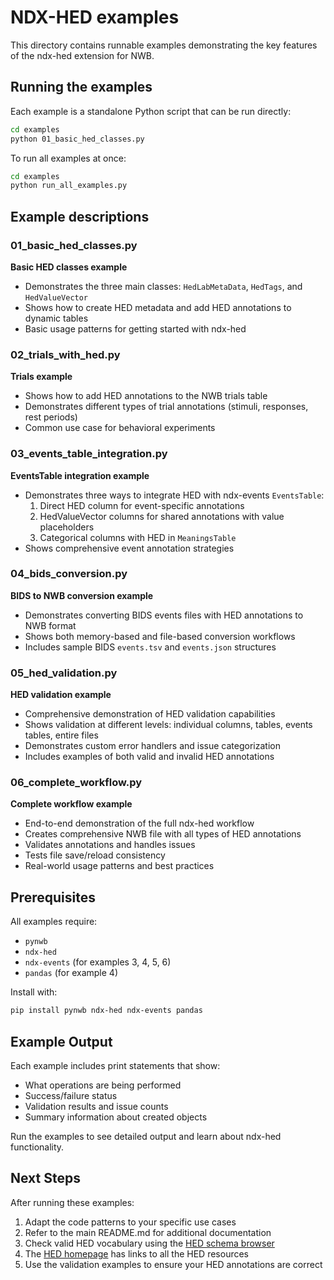 # NDX-HED examples

This directory contains runnable examples demonstrating the key features of the ndx-hed extension for NWB.

## Running the examples

Each example is a standalone Python script that can be run directly:

```bash
cd examples
python 01_basic_hed_classes.py
```

To run all examples at once:

```bash
cd examples
python run_all_examples.py
```

## Example descriptions

### 01_basic_hed_classes.py
**Basic HED classes example**
- Demonstrates the three main classes: `HedLabMetaData`, `HedTags`, and `HedValueVector`
- Shows how to create HED metadata and add HED annotations to dynamic tables
- Basic usage patterns for getting started with ndx-hed

### 02_trials_with_hed.py
**Trials example**
- Shows how to add HED annotations to the NWB trials table
- Demonstrates different types of trial annotations (stimuli, responses, rest periods)
- Common use case for behavioral experiments

### 03_events_table_integration.py
**EventsTable integration example**
- Demonstrates three ways to integrate HED with ndx-events `EventsTable`:
  1. Direct HED column for event-specific annotations
  2. HedValueVector columns for shared annotations with value placeholders
  3. Categorical columns with HED in `MeaningsTable`
- Shows comprehensive event annotation strategies

### 04_bids_conversion.py
**BIDS to NWB conversion example**
- Demonstrates converting BIDS events files with HED annotations to NWB format
- Shows both memory-based and file-based conversion workflows
- Includes sample BIDS `events.tsv` and `events.json` structures

### 05_hed_validation.py
**HED validation example**
- Comprehensive demonstration of HED validation capabilities
- Shows validation at different levels: individual columns, tables, events tables, entire files
- Demonstrates custom error handlers and issue categorization
- Includes examples of both valid and invalid HED annotations

### 06_complete_workflow.py
**Complete workflow example**
- End-to-end demonstration of the full ndx-hed workflow
- Creates comprehensive NWB file with all types of HED annotations
- Validates annotations and handles issues
- Tests file save/reload consistency
- Real-world usage patterns and best practices

## Prerequisites

All examples require:
- `pynwb`
- `ndx-hed`
- `ndx-events` (for examples 3, 4, 5, 6)
- `pandas` (for example 4)

Install with:
```bash
pip install pynwb ndx-hed ndx-events pandas
```

## Example Output

Each example includes print statements that show:
- What operations are being performed
- Success/failure status
- Validation results and issue counts
- Summary information about created objects

Run the examples to see detailed output and learn about ndx-hed functionality.

## Next Steps

After running these examples:
1. Adapt the code patterns to your specific use cases
2. Refer to the main README.md for additional documentation
3. Check valid HED vocabulary using the [HED schema browser](https://www.hedtags.org/display_hed.html)
3. The [HED homepage](https://www.hedtags.org) has links to all the HED resources
4. Use the validation examples to ensure your HED annotations are correct
